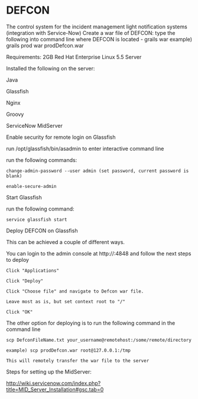 # DEFCON
The control system for the incident management light notification systems (integration with Service-Now)
Create a war file of DEFCON:
type the following into command line where DEFCON is located - grails <environment name> war <name for the war file>
example) grails prod war prodDefcon.war

Requirements:
2GB Red Hat Enterprise Linux 5.5 Server


Installed the following on the server:

Java

Glassfish

Nginx

Groovy

ServiceNow MidServer


Enable security for remote login on Glassfish

  run /opt/glassfish/bin/asadmin to enter interactive command line
	
  run the following commands:
	
    change-admin-password --user admin (set password, current password is blank)
		
    enable-secure-admin


Start Glassfish

  run the following command:
	
    service glassfish start


Deploy DEFCON on Glassfish

  This can be achieved a couple of different ways.
	
  You can login to the admin console at http://<server ip address>:4848 and follow the next steps to deploy
	
    Click "Applications"
		
    Click "Deploy"
		
    Click "Choose file" and navigate to Defcon war file.
		
    Leave most as is, but set context root to "/"
		
    Click "OK"
  
	
  The other option for deploying is to run the following command in the command line
	
    scp DefconFileName.txt your_username@remotehost:/some/remote/directory
		
    example) scp prodDefcon.war root@127.0.0.1:/tmp
		
    This will remotely transfer the war file to the server
		


Steps for setting up the MidServer:

http://wiki.servicenow.com/index.php?title=MID_Server_Installation#gsc.tab=0

